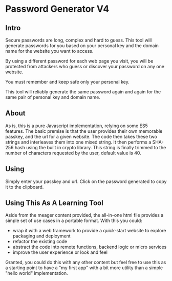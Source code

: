 # Password Generator V4

Intro
-----
Secure passwords are long, complex and hard to guess. This tool will generate passwords for you based on your personal key and the domain name for the website you want to access. 

By using a different password for each web page you visit, you will be protected from attackers who guess or discover your password on any one website.  

You must remember and keep safe only your personal key.

This tool will reliably generate the same password again and again for the same pair of personal key and domain name.

About
-----
As is, this is a pure Javascript implementation, relying on some ES5 features. The basic premise is that the user provides their own memorable passkey, and the url for a given website. The code then takes these two strings and interleaves them into one mixed string.  It then performs a SHA-256 hash using the built in crypto library.  This string is finally trimmed to the number of characters requested by the user, default value is 40.

Using 
-----
Simply enter your passkey and url.  Click on the password generated to copy it to the clipboard.

Using This As A Learning Tool
-----------------------------
Aside from the meager content provided, the all-in-one html file provides a simple set of use cases in a portable format.  With this you could:

* wrap it with a web framework to provide a quick-start website to explore packaging and deployment
* refactor the existing code
* abstract the code into remote functions, backend logic or micro services
* improve the user experience or look and feel

Granted, you could do this with any other content but feel free to use this as a starting point to have a "my first app" with a bit more utility than a simple "hello world" implementation.